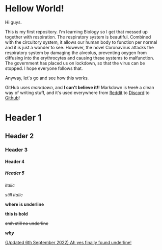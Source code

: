 # Hellow World!

Hi guys.

This is my first repository. I'm learning Biology so I get that messed up together with respiration. The respiratory system is beautiful. Combined with the circultory system, it allows our human body to function per normal and it is just a wonder to see. However, the novel Coronavirus attacks the respiratory system by damaging the alveolus, preventing oxygen from diffusing into the erythrocytes and causing these systems to malfunction. The government has placed us on lockdown, so that the virus can be stopped. I hope everyone follows that.

Anyway, let's go and see how this works. 

GitHub uses _markdown_, and **I can't believe it!!** Markdown is ~~trash~~ a clean way of writing stuff, and it's used everywhere from [Reddit](https://reddit.com) to [Discord](https://discordapp.com) to [Github](https://github.com)!

# Header 1
## Header 2
### Header 3
#### Header 4
##### Header 5

*italic*

_still italic_

__where is underline__

**this is bold**

~~smh still no underline~~

***why***

<u>(Updated 6th September 2022) Ah yes finally found underline!</u>
